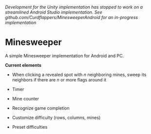 
*Development for the Unity implementation has stopped to work on a streamlined Android Studio implementation. See github.com/Curdflappers/MinesweeperAndroid for an in-progress implementation*

# Minesweeper

A simple Minesweeper implementation for Android and PC.

**Current elements**

- When clicking a revealed spot with *n* neighboring mines, sweep its neighbors if there are *n* or more flags around it

- Timer

- Mine counter

- Recognize game completion

- Customize difficulty (rows, columns, mines)

- Preset difficulties

